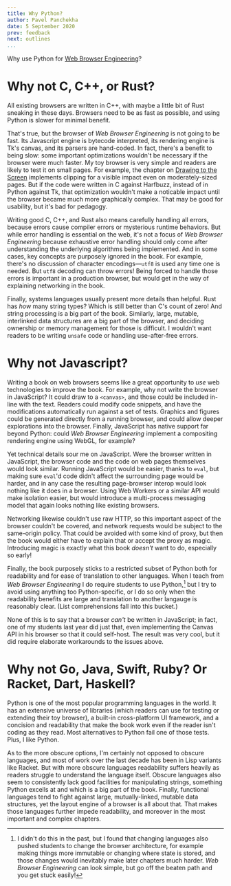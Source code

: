 ```yaml
---
title: Why Python?
author: Pavel Panchekha
date: 5 September 2020
prev: feedback
next: outlines
...
```


Why use Python for [Web Browser Engineering](../)?

# Why not C, C++, or Rust?

All existing browsers are written in C++, with maybe a little bit of
Rust sneaking in these days. Browsers need to be as fast as possible,
and using Python is slower for minimal benefit.

That's true, but the browser of *Web Browser Engineering* is not going
to be fast. Its Javascript engine is bytecode interpreted, its
rendering engine is Tk's canvas, and its parsers are hand-coded. In
fact, there's a benefit to being slow: some important optimizations
wouldn't be necessary if the browser were much faster. My toy browser
is very simple and readers are likely to test it on small pages. For
example, the chapter on [Drawing to the Screen](../graphics.md)
implements clipping for a visible impact even on moderately-sized
pages. But if the code were written in C against Harfbuzz, instead of
in Python against Tk, that optimization wouldn't make a noticable
impact until the browser became much more graphically complex. That
may be good for usability, but it's bad for pedagogy.

Writing good C, C++, and Rust also means carefully handling all
errors, because errors cause compiler errors or mysterious runtime
behaviors. But while error handling is essential on the web, it's not
a focus of *Web Browser Engineering* because exhaustive error handling
should only come after understanding the underlying algorithms being
implemented. And in some cases, key concepts are purposely ignored in
the book. For example, there's no discussion of character
encodings—`utf8` is used any time one is needed. But `utf8` decoding
can throw errors! Being forced to handle those errors is important in
a production browser, but would get in the way of explaining
networking in the book.

Finally, systems languages usually present more details than helpful.
Rust has *how* many string types? Which is still better than C's count
of zero! And string processing is a big part of the book. Similarly,
large, mutable, interlinked data structures are a big part of the
browser, and deciding ownership or memory management for those is
difficult. I wouldn't want readers to be writing `unsafe` code or
handling use-after-free errors.

# Why not Javascript?

Writing a book on web browsers seems like a great opportunity to *use*
web technologies to improve the book. For example, why not write the
browser in JavaScript? It could draw to a `<canvas>`, and those could
be included in-line with the text. Readers could modify code snippets,
and have the modifications automatically run against a set of tests.
Graphics and figures could be generated directly from a running
browser, and could allow deeper explorations into the browser.
Finally, JavaScript has native support far beyond Python: could *Web
Browser Engineering* implement a compositing rendering engine using
WebGL, for example?

Yet technical details sour me on JavaScript. Were the browser written
in JavaScript, the browser code and the code on web pages themselves
would look similar. Running JavaScript would be easier, thanks to
`eval`, but making sure `eval`'d code didn't affect the surrounding
page would be harder, and in any case the resulting page-browser
interop would look nothing like it does in a browser. Using Web
Workers or a similar API would make isolation easier, but would
introduce a multi-process messaging model that again looks nothing
like existing browsers.

Networking likewise couldn't use raw HTTP, so this important aspect of
the browser couldn't be covered, and network requests would be subject
to the same-origin policy. That could be avoided with some kind of
proxy, but then the book would either have to explain that or accept
the proxy as magic. Introducing magic is exactly what this book
*doesn't* want to do, especially so early!

Finally, the book purposely sticks to a restricted subset of Python
both for readability and for ease of translation to other languages.
When I teach from *Web Browser Engineering* I do require students to
use Python,[^why-teach-python] but I try to avoid using anything too
Python-specific, or I do so only when the readability benefits are
large and translation to another langauge is reasonably clear. (List
comprehensions fall into this bucket.)

[^why-teach-python]: I didn't do this in the past, but I found that
    changing languages also pushed students to change the browser
    architecture, for example making things more immutable or changing
    where state is stored, and those changes would inevitably make
    later chapters much harder. *Web Browser Engineering* can look
    simple, but go off the beaten path and you get stuck easily!

None of this is to say that a browser *can't* be written in
JavaScript; in fact, one of my students last year did just that, even
implementing the Canvas API in his browser so that it could self-host.
The result was very cool, but it did require elaborate workarounds to
the issues above.

# Why not Go, Java, Swift, Ruby? Or Racket, Dart, Haskell?

Python is one of the most popular programming languages in the world.
It has an extensive universe of libraries (which readers can use for
testing or extending their toy browser), a built-in cross-platform UI
framework, and a concision and readability that make the book work
even if the reader isn't coding as they read. Most alternatives to
Python fail one of those tests. Plus, I like Python.

As to the more obscure options, I'm certainly not opposed to obscure
languages, and most of work over the last decade has been in Lisp
variants like Racket. But with more obscure languages readability
suffers heavily as readers struggle to understand the language itself.
Obscure languages also seem to consistently lack good facilities for
manipulating strings, something Python excells at and which is a big
part of the book. Finally, functional languages tend to fight against
large, mutually-linked, mutable data structures, yet the layout engine
of a browser is all about that. That makes those languages further
impede readability, and moreover in the most important and complex
chapters.

